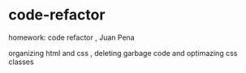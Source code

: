 # code-refactor
homework: code refactor , Juan Pena

organizing html and css , deleting garbage code and optimazing css classes
